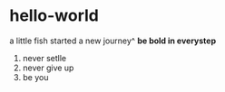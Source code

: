 # hello-world
a little fish started a new journey^
**be bold in everystep** 
1. never setlle
2. never give up
3. be you
